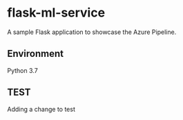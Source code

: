 # flask-ml-service
A sample Flask application to showcase the Azure Pipeline.

## Environment
Python 3.7

## TEST
Adding a change to test
